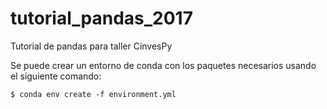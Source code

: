 # tutorial_pandas_2017
Tutorial de pandas para taller CinvesPy

Se puede crear un entorno de conda con los paquetes necesarios usando el siguiente comando:
```
$ conda env create -f environment.yml
```